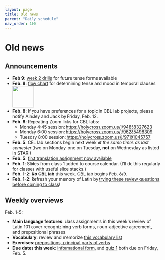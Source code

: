 ```yaml
---
layout: page
title: Old news
parent: "Daily schedule"
nav_order: 100
---
```


# Old news


## Announcements


- **Feb 9**: [week 2 drills](./checklist/drills/week2/) for future tense forms available
- **Feb. 8**:  [flow chart](./imgs/sot.png) for determining tense and mood in temporal clauses<br/> [<img src="./imgs/sot.png" width="70">](./imgs/sot.png)
- **Feb. 8**: If you have preferences for a topic in CBL lab projects, please notify Ainsley and Jack by Friday, Feb. 12.
- **Feb. 8**: Repeating Zoom links for CBL labs:
    - Monday 4:45 session: <https://holycross.zoom.us/j/94858327623>
    - Monday 6:00 session: <https://holycross.zoom.us/j/96285498309>
    - Tuesday 8:00 session: <https://holycross.zoom.us/j/97191045757>
- **Feb. 5**: CBL lab sections begin next week *at the same times as last semester* (two on Monday, one on Tuesday, **not** on Wednesday as listed in STAR!)
- **Feb. 5**: [first translation assignment now available](../checklist/translation1/)
- **Feb. 1**: Slides from class 1 added to course calendar. (I’ll do this regularly for classes with useful slide stacks.)
- **Feb. 1-2**:   **No CBL lab** this week.  CBL lab begins Feb. 8/9.
- **Feb. 1-2**: Refresh your memory of Latin by [trying these review questions before coming to class](../assignments/welcomeback/)!

## Weekly overviews

Feb. 1-5:

- **Main language features**:  class assignments in this week's review of Latin 101  cover recognizining verb forms, noun-adjective agreement, and prepositional phrases.
- **Vocabulary**:  review and memorize [this vocabulary list](../vocabulary/week1/)
- **Exercises**: [prepositions, principal parts of verbs](../checklist/drills/week1/)
- **Due dates this week**:  [informational form](../checklist/infoform/), and [quiz 1](../checklist/quiz1/) both due on Friday, Feb. 5.


